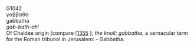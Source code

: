 <body>
  <p>G1042<br>  γαββαθά  <br> gabbatha  <br><i>gab-bath-ah‘ </i><br>Of Chaldee origin (compare [<a href="h1355.htm">1355</a> ); <i>the</i> <i>knoll</i>; <i>gabbatha</i>, a vernacular term for the Roman tribunal in Jerusalem: - Gabbatha.<br></p>
 </body>